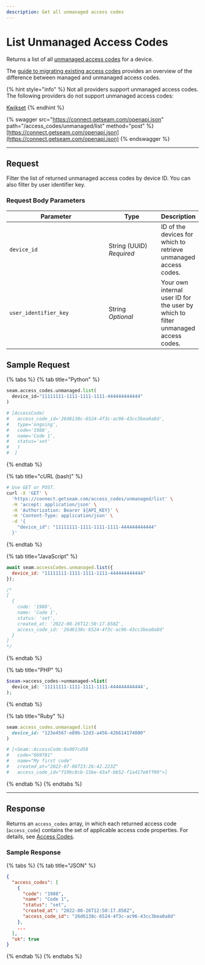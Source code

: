 ```yaml
---
description: Get all unmanaged access codes
---
```


# List Unmanaged Access Codes

Returns a list of all [unmanaged access codes](../../products/smart-locks/access-codes/migrating-existing-access-codes.md#unmanaged-access-codes) for a device.

The [guide to migrating existing access codes](../../products/smart-locks/access-codes/migrating-existing-access-codes.md) provides an overview of the difference between managed and unmanaged access codes.

{% hint style="info" %}
Not all providers support unmanaged access codes. The following providers do not support unmanaged access codes:

[Kwikset](../../device-guides/kwikset-locks.md)
{% endhint %}

{% swagger src="https://connect.getseam.com/openapi.json" path="/access_codes/unmanaged/list" method="post" %}
[https://connect.getseam.com/openapi.json](https://connect.getseam.com/openapi.json)
{% endswagger %}

***

## Request

Filter the list of returned unmanaged access codes by device ID. You can also filter by user identifier key.

### Request Body Parameters

<table><thead><tr><th width="264">Parameter</th><th width="133.33333333333331">Type</th><th>Description</th></tr></thead><tbody><tr><td><code>device_id</code></td><td>String (UUID)<br><em>Required</em></td><td>ID of the devices for which to retrieve unmanaged access codes.</td></tr><tr><td><code>user_identifier_key</code></td><td>String<br><em>Optional</em></td><td>Your own internal user ID for the user by which to filter unmanaged access codes. </td></tr></tbody></table>

## Sample Request

{% tabs %}
{% tab title="Python" %}
```python
seam.access_codes.unmanaged.list(
  device_id="11111111-1111-1111-1111-444444444444"
)

# [AccessCode(
#   access_code_id='26d6138c-6524-4f3c-ac96-43cc3bea0a8d', 
#   type='ongoing', 
#   code='1988', 
#   name='Code 1', 
#   status='set'
#   )
#  ]
```
{% endtab %}

{% tab title="cURL (bash)" %}
```bash
# Use GET or POST.
curl -X 'GET' \
  'https://connect.getseam.com/access_codes/unmanaged/list' \
  -H 'accept: application/json' \
  -H 'Authorization: Bearer ${API_KEY}' \
  -H 'Content-Type: application/json' \
  -d '{
    "device_id": "11111111-1111-1111-1111-444444444444"
  }'
```
{% endtab %}

{% tab title="JavaScript" %}
```javascript
await seam.accessCodes.unmanaged.list({
  device_id: "11111111-1111-1111-1111-444444444444"
});

/*
[
  {
    code: '1988',
    name: 'Code 1',
    status: 'set',
    created_at: '2022-08-26T12:50:17.858Z',
    access_code_id: '26d6138c-6524-4f3c-ac96-43cc3bea0a8d'
  }
]
*/
```
{% endtab %}

{% tab title="PHP" %}
```php
$seam->access_codes->unmanaged->list(
  device_id: '11111111-1111-1111-1111-444444444444',
);
```
{% endtab %}

{% tab title="Ruby" %}
```ruby
seam.access_codes.unmanaged.list(
  device_id: "123e4567-e89b-12d3-a456-426614174000"
)

# [<Seam::AccessCode:0x007cd58
#   code="669781"
#   name="My first code"
#   created_at="2022-07-06T23:26:42.223Z"
#   access_code_id="f19bc8cb-15be-43af-bb52-f1a417e0ff09">]
```
{% endtab %}
{% endtabs %}

***

## Response

Returns an `access_codes` array, in which each returned access code (`access_code`) contains the set of applicable access code properties. For details, see [Access Codes](./).

### Sample Response

{% tabs %}
{% tab title="JSON" %}
```json
{
  "access_codes": [
    {
      "code": "1988",
      "name": "Code 1",
      "status": "set",
      "created_at": "2022-08-26T12:50:17.858Z",
      "access_code_id": "26d6138c-6524-4f3c-ac96-43cc3bea0a8d"
    },
    ...
  ],
  "ok": true
}
```
{% endtab %}
{% endtabs %}
